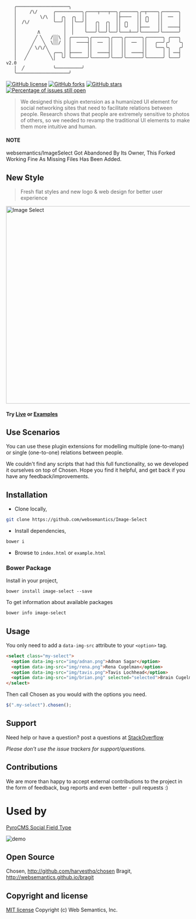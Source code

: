 ```
   ╭────────────────────╮                                                                  
   │     /\/      ╭──────────╮╭────┬───┬──╮╭──────╮╭─┬────╮╭──────╮                        
   │         \/\  │  ╭╮  ╭╮  ││           │├────  ││ ╭╮   ││  ──  │                        
   │  /\/         ╰──╯│  │╰──╯│   ╭╮  ╭╮  ││ ╭╮   ││ ╰╯   ││      │                        
   │                  │  │    │   ││  ││  ││ ╰╯   │├───   ││  ────┤                        
   │        Λ         │  │    ╰───╯╰──╯╰──╯╰───┴──╯╰──────╯╰──────╯                        
   │       ╱ ╲   /░░\ │ ╭──────╮╭──────╮╭───╮╭──────╮╭──────╮ ╭───╮                         
   │      ╱   ╲  \░░/ │ │  ────┤│  ──  ││   ││  ──  ││   ╭──╯╭╯   ╰╮                        
   │     ╱ \/\/╲      │ │      ││      ││   ││      ││   ╰──╮╰╮   ╭╯                        
   │    ╱       ╲ ╭──╮│ ├────  ││  ────┤│   ││  ────┤│      │ │ ──┤                         
   │   ╱         ╲│  ╰╯ ╰──────╯╰──────╯╰───╯╰──────╯╰──────╯ ╰───╯  v2.0                       
   │  ╱           ╰──────────╯
   ╰────────────────────╯                                                                  
```

[![GitHub license](https://img.shields.io/badge/license-MIT-blue.svg)](https://raw.githubusercontent.com/websemantics/Image-Select/master/LICENSE) [![GitHub forks](https://img.shields.io/github/forks/websemantics/Image-Select.svg)](https://github.com/websemantics/Image-Select/network) [![GitHub stars](https://img.shields.io/github/stars/websemantics/Image-Select.svg)](https://github.com/websemantics/Image-Select/stargazers)
[![Percentage of issues still open](http://isitmaintained.com/badge/open/websemantics/Image-Select.svg)](http://isitmaintained.com/project/websemantics/Image-Select "Percentage of issues still open")

> We designed this plugin extension as a humanized UI element for social networking sites that need to facilitate relations between people. Research shows that people are extremely sensitive to photos of others, so we needed to revamp the traditional UI elements to make them more intuitive and human.

#### NOTE

websemantics/ImageSelect Got Abandoned By Its Owner, This Forked Working Fine As Missing Files Has Been Added.

## New Style
> Fresh flat styles and new logo & web design for better user experience

<img src="http://websemantics.github.io/Image-Select/img/sample-w540@2x.png" style="width:540px" alt="Image Select"/>

#### Try [Live](http://websemantics.github.io/Image-Select/) or [Examples](http://websemantics.github.io/Image-Select/example.html)


## Use Scenarios

You can use these plugin extensions for modelling multiple (one-to-many) or single (one-to-one) relations between people.

We couldn't find any scripts that had this full functionality, so we developed it ourselves on top of Chosen. Hope you find it helpful, and get back if you have any feedback/improvements.


## Installation

- Clone locally,

```bash
git clone https://github.com/websemantics/Image-Select
```

- Install dependencies,

```bash
bower i
```

- Browse to `index.html` or `example.html`


### Bower Package

Install in your project,

```
bower install image-select --save
```

To get information about available packages

```bash
bower info image-select
```

## Usage

You only need to add a `data-img-src` attribute to your `<option>` tag.

```html
<select class="my-select">
  <option data-img-src="img/adnan.png">Adnan Sagar</option>
  <option data-img-src="img/rena.png">Rena Cugelman</option>
  <option data-img-src="img/tavis.png">Tavis Lochhead</option>
  <option data-img-src="img/brian.png" selected="selected">Brain Cugelman</option>
</select>
```

Then call Chosen as you would with the options you need.

```javascript
$(".my-select").chosen();
```


## Support

Need help or have a question? post a questions at [StackOverflow](https://stackoverflow.com/questions/tagged/image-select)

*Please don't use the issue trackers for support/questions.*


## Contributions

We are more than happy to accept external contributions to the project in the form of feedback, bug reports and even better - pull requests :)


# Used by

[PyroCMS Social Field Type](https://github.com/websemantics/social-field_type)

![demo](https://raw.githubusercontent.com/websemantics/Image-Select/master/img/social_field_type.gif)


## Open Source
Chosen, http://github.com/harvesthq/chosen
Bragit, http://websemantics.github.io/bragit


## Copyright and license

[MIT license](http://opensource.org/licenses/mit-license.php)
Copyright (c) Web Semantics, Inc.

